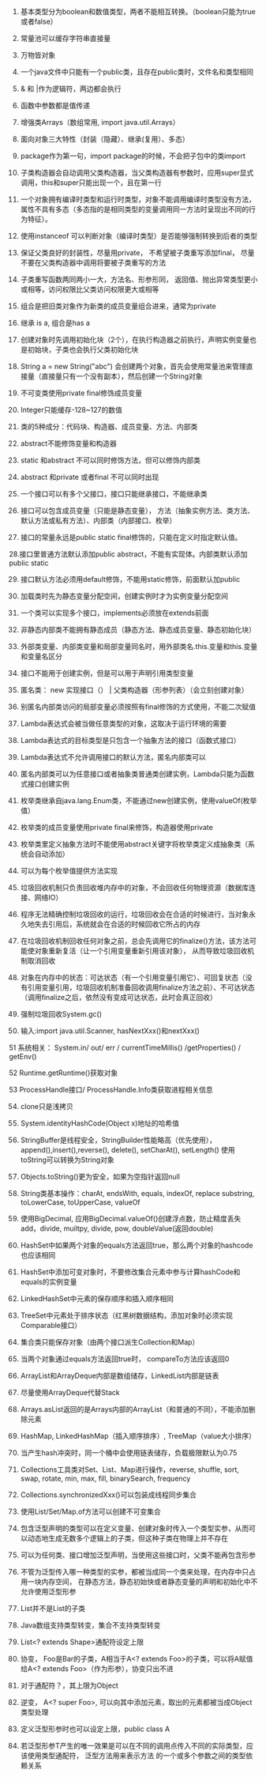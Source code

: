 1. 基本类型分为boolean和数值类型，两者不能相互转换。（boolean只能为true或者false）

2. 常量池可以缓存字符串直接量

3. 万物皆对象

4. 一个java文件中只能有一个public类，且存在public类时，文件名和类型相同

5. & 和 |作为逻辑符，两边都会执行

6. 函数中参数都是值传递

7. 增强类Arrays（数组常用, import java.util.Arrays）

8. 面向对象三大特性（封装（隐藏）、继承(复用）、多态）

9. package作为第一句，import package的时候，不会把子包中的类import

10. 子类构造器会自动调用父类构造器，当父类构造器有参数时，应用super显式调用，this和super只能出现一个，且在第一行

11. 一个对象拥有编译时类型和运行时类型，对象不能调用编译时类型没有方法，属性不具有多态（多态指的是相同类型的变量调用同一方法时呈现出不同的行为特征）。

12. 使用instanceof 可以判断对象（编译时类型）是否能够强制转换到后者的类型

13. 保证父类良好的封装性，尽量用private， 不希望被子类重写添加final， 尽量不要在父类构造器中调用将要被子类重写的方法

14. 子类重写函数两同两小一大，方法名、形参形同， 返回值、抛出异常类型更小或相等，访问权限比父类访问权限更大或相等

15. 组合是把旧类对象作为新类的成员变量组合进来，通常为private

16. 继承 is a, 组合是has a

17.  创建对象时先调用初始化块（2个），在执行构造器之前执行，声明实例变量也是初始块，子类也会执行父类初始化块

18. String a = new String("abc") 会创建两个对象，首先会使用常量池来管理直接量（直接量只有一个没有副本），然后创建一个String对象

19.  不可变类使用private final修饰成员变量

20. Integer只能缓存-128~127的数值

21. 类的5种成分：代码块、构造器、成员变量、方法、内部类

22. abstract不能修饰变量和构造器

23. static 和abstract 不可以同时修饰方法，但可以修饰内部类

24. abstract 和private 或者final 不可以同时出现

25. 一个接口可以有多个父接口，接口只能继承接口，不能继承类

26. 接口可以包含成员变量（只能是静态变量）， 方法（抽象实例方法、类方法、默认方法或私有方法）、内部类（内部接口、枚举）

27. 接口的常量永远是public static final修饰的，只能在定义时指定默认值。

28.接口里普通方法默认添加public abstract，不能有实现体。内部类默认添加public static

29. 接口默认方法必须用default修饰，不能用static修饰，前面默认加public

30. 加载类时先为静态变量分配空间，创建实例时才为实例变量分配空间

31. 一个类可以实现多个接口，implements必须放在extends前面

32. 非静态内部类不能拥有静态成员（静态方法、静态成员变量、静态初始化块）

33. 外部类变量、内部类变量和局部变量同名时，用外部类名.this.变量和this.变量和变量名区分

34. 接口不能用于创建实例，但是可以用于声明引用类型变量

35. 匿名类： new 实现接口（） | 父类构造器（形参列表）（会立刻创建对象）

36.  别匿名内部类访问的局部变量必须按照有final修饰的方式使用，不能二次赋值

37. Lambda表达式会被当做任意类型的对象，这取决于运行环境的需要

38. Lambda表达式的目标类型是只包含一个抽象方法的接口（函数式接口）

39. Lambda表达式不允许调用接口的默认方法，匿名内部类可以

40. 匿名内部类可以为任意接口或者抽象类普通类创建实例，Lambda只能为函数式接口创建实例

41. 枚举类继承自java.lang.Enum类，不能通过new创建实例，使用valueOf(枚举值）

42. 枚举类的成员变量使用private final来修饰，构造器使用private

43.  枚举类里定义抽象方法时不能使用abstract关键字将枚举类定义成抽象类（系统会自动添加）

44. 可以为每个枚举值提供方法实现

45. 垃圾回收机制只负责回收堆内存中的对象，不会回收任何物理资源（数据库连接、网络IO）

46. 程序无法精确控制垃圾回收的运行，垃圾回收会在合适的时候进行，当对象永久地失去引用后，系统就会在合适的时候回收它所占的内存

47. 在垃圾回收机制回收任何对象之前，总会先调用它的finalize()方法，该方法可能使对象重新复活（让一个引用变量重新引用该对象）， 从而导致垃圾回收机制取消回收

48. 对象在内存中的状态：可达状态（有一个引用变量引用它）、可回复状态（没有引用变量引用，垃圾回收机制准备回收调用finalize方法之前）、不可达状态（调用finalize之后，依然没有变成可达状态，此时会真正回收）

49. 强制垃圾回收System.gc()

50. 输入:import java.util.Scanner, hasNextXxx()和nextXxx()

51 系统相关： System.in/ out/ err / currentTimeMillis() /getProperties() / getEnv()

52 Runtime.getRuntime()获取对象

53 ProcessHandle接口/ ProcessHandle.Info类获取进程相关信息

54.  clone只是浅拷贝

55.  System.identityHashCode(Object x)地址的哈希值

56. StringBuffer是线程安全，StringBuilder性能略高（优先使用），append(),insert(),reverse(), delete(), setCharAt(), setLength() 使用toString可以转换为String对象

57.  Objects.toString()更为安全，如果为空指针返回null

58. String类基本操作：charAt, endsWith, equals, indexOf, replace substring, toLowerCase, toUpperCase, valueOf

59. 使用BigDecimal, 应用BigDecimal.valueOf()创建浮点数，防止精度丢失 add，divide, muiltpy, divide, pow, doubleValue(返回double)

60.  HashSet中如果两个对象的equals方法返回true，那么两个对象的hashcode也应该相同

61.  HashSet中添加可变对象时，不要修改集合元素中参与计算hashCode和equals的实例变量

62.  LinkedHashSet中元素的保存顺序和插入顺序相同

63. TreeSet中元素处于排序状态（红黑树数据结构，添加对象时必须实现Comparable接口）

64.  集合类只能保存对象（由两个接口派生Collection和Map）

65.  当两个对象通过equals方法返回true时， compareTo方法应该返回0

66. ArrayList和ArrayDeque内部是数组储存，LinkedList内部是链表

67. 尽量使用ArrayDeque代替Stack

68. Arrays.asList返回的是Arrays内部的ArrayList（和普通的不同），不能添加删除元素

69. HashMap, LinkedHashMap（插入顺序排序）, TreeMap（value大小排序）

70. 当产生hash冲突时，同一个桶中会使用链表储存，负载极限默认为0.75

71. Collections工具类对Set、List、Map进行操作，reverse, shuffle, sort, swap, rotate, min, max, fill, binarySearch, frequency

72. Collections.synchronizedXxx()可以包装成线程同步集合

73. 使用List/Set/Map.of方法可以创建不可变集合

74. 包含泛型声明的类型可以在定义变量、创建对象时传入一个类型实参，从而可以动态地生成无数多个逻辑上的子类，但这种子类在物理上并不存在

75. 可以为任何类、接口增加泛型声明，当使用这些接口时，父类不能再包含形参

76. 不管为泛型传入哪一种类型的实参，都被当成同一个类来处理，在内存中只占用一块内存空间， 在静态方法，静态初始快或者静态变量的声明和初始化中不允许使用泛型形参

77. List<String>并不是List<Object>的子类
 
78. Java数组支持类型转变，集合不支持类型转变

79. List<? extends Shape>通配符设定上限

80. 协变， Foo是Bar的子类，A<Bar>相当于A<? extends Foo>的子类，可以将A<Bar>赋值给A<? extends Foo>（作为形参），协变只出不进

81. 对于通配符？，其上限为Object

82. 逆变， A<? super Foo>, 可以向其中添加元素，取出的元素都被当成Object类型处理

83. 定义泛型形参时也可以设定上限，public class A <T extends Number>
  
84. 若泛型形参T产生的唯一效果是可以在不同的调用点传入不同的实际类型，应该使用类型通配符， 泛型方法用来表示方法 的一个或多个参数之间的类型依赖关系
